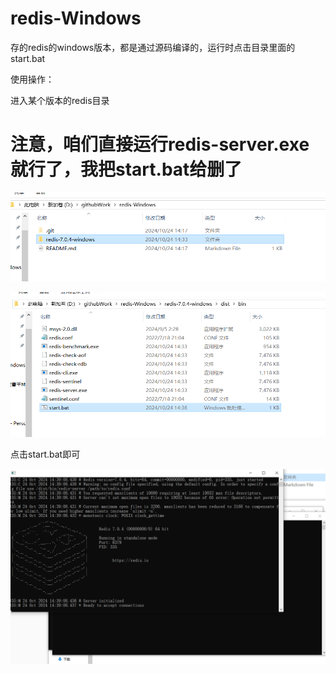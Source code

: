 # redis-Windows
存的redis的windows版本，都是通过源码编译的，运行时点击目录里面的start.bat

使用操作：

进入某个版本的redis目录

# 注意，咱们直接运行redis-server.exe就行了，我把start.bat给删了

![image-20241024143722540](./img/image-20241024143722540.png)

![image-20241024143736134](./img/image-20241024143736134.png)

点击start.bat即可

![image-20241024143917016](./img/image-20241024143917016.png)
